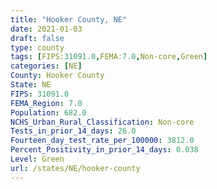 ```yaml
---
title: "Hooker County, NE"
date: 2021-01-03
draft: false
type: county
tags: [FIPS:31091.0,FEMA:7.0,Non-core,Green]
categories: [NE]
County: Hooker County
State: NE
FIPS: 31091.0
FEMA_Region: 7.0
Population: 682.0
NCHS_Urban_Rural_Classification: Non-core
Tests_in_prior_14_days: 26.0
Fourteen_day_test_rate_per_100000: 3812.0
Percent_Positivity_in_prior_14_days: 0.038
Level: Green
url: /states/NE/hooker-county
---
```



